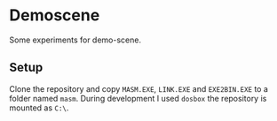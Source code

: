 # Demoscene

Some experiments for demo-scene.

## Setup

Clone the repository and copy `MASM.EXE`, `LINK.EXE` and `EXE2BIN.EXE` to
a folder named `masm`. During development I used `dosbox` the repository
is mounted as `C:\`.
